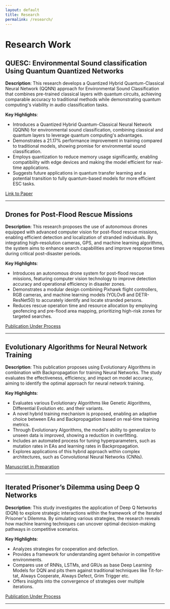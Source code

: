 ```yaml
---
layout: default
title: Research
permalink: /research/
---
```

# Research Work

## QUESC: Environmental Sound classification Using Quantum Quantized Networks
**Description**: This research develops a Quantized Hybrid Quantum-Classical Neural Network (QQNN) approach for Environmental Sound Classification that combines pre-trained classical layers with quantum circuits, achieving comparable accuracy to traditional methods while demonstrating quantum computing's viability in audio classification tasks.

**Key Highlights**:
- Introduces a Quantized Hybrid Quantum-Classical Neural Network (QQNN) for environmental sound classification, combining classical and quantum layers to leverage quantum computing's advantages.
- Demonstrates a 21.17% performance improvement in training compared to traditional models, showing promise for environmental sound classification.
- Employs quantization to reduce memory usage significantly, enabling compatibility with edge devices and making the model efficient for real-time applications.
- Suggests future applications in quantum transfer learning and a potential transition to fully quantum-based models for more efficient ESC tasks.

[Link to Paper](https://doi.org/10.1016/j.procs.2023.12.111)

---

## Drones for Post-Flood Rescue Missions
**Description**: This research proposes the use of autonomous drones equipped with advanced computer vision for post-flood rescue missions, enabling efficient detection and localization of stranded individuals. By integrating high-resolution cameras, GPS, and machine learning algorithms, the system aims to enhance search capabilities and improve response times during critical post-disaster periods.

**Key Highlights**:
- Introduces an autonomous drone system for post-flood rescue missions, featuring computer vision technology to improve detection accuracy and operational efficiency in disaster zones.
- Demonstrates a modular design combining Pixhawk flight controllers, RGB cameras, and machine learning models (YOLOv8 and DETR-ResNet50) to accurately identify and locate stranded persons.
- Reduces rescue operation time and resource allocation by employing geofencing and pre-flood area mapping, prioritizing high-risk zones for targeted searches.

[Publication Under Process]()

---

## Evolutionary Algorithms for Neural Network Training
**Description**: This publication proposes using Evolutionary Algorithms in combination with Backpropagation for training Neural Networks. The study evaluates the effectiveness, efficiency, and impact on model accuracy, aiming to identify the optimal approach for neural network training.

**Key Highlights**:
- Evaluates various Evolutionary Algorithms like Genetic Algorithms, Differential Evolution etc. and their variants.
- A novel hybrid training mechanism is proposed, enabling an adaptive choice between EAs and Backpropagation based on real-time training metrics.
- Through Evolutionary Algorithms, the model's ability to generalize to unseen data is improved, showing a reduction in overfitting.
- Includes an automated process for tuning hyperparameters, such as mutation rates in EAs and learning rates in Backpropagation.
- Explores applications of this hybrid approach within complex architectures, such as Convolutional Neural Networks (CNNs).

[Manuscript in Preparation]()

---

## Iterated Prisoner’s Dilemma using Deep Q Networks
**Description**: This study investigates the application of Deep Q Networks (DQN) to explore strategic interactions within the framework of the Iterated Prisoner's Dilemma. By simulating various strategies, the research reveals how machine learning techniques can uncover optimal decision-making pathways in competitive scenarios.

**Key Highlights**:
- Analyzes strategies for cooperation and defection.
- Provides a framework for understanding agent behavior in competitive environments.
- Compares use of RNNs, LSTMs, and GRUs as base Deep Learning Models for DQN and pits them against traditional techniques like Tit-for-tat, Always Cooperate, Always Defect, Grim Trigger etc.
- Offers insights into the convergence of strategies over multiple iterations.

[Publication Under Process]()

---